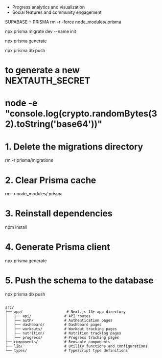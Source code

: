 
- Progress analytics and visualization
- Social features and community engagement

SUPABASE + PRISMA
rm -r -force node_modules/.prisma

npx prisma migrate dev --name init

npx prisma generate

npx prisma db push


# to generate a new NEXTAUTH_SECRET
# node -e "console.log(crypto.randomBytes(32).toString('base64'))"


   # 1. Delete the migrations directory
   rm -r prisma/migrations
   
   # 2. Clear Prisma cache
   rm -r node_modules/.prisma
   
   # 3. Reinstall dependencies
   npm install
   
   # 4. Generate Prisma client
   npx prisma generate
   
   # 5. Push the schema to the database
   npx prisma db push

   
```

src/
├── app/                    # Next.js 13+ app directory
│   ├── api/               # API routes
│   ├── auth/              # Authentication pages
│   ├── dashboard/         # Dashboard pages
│   ├── workouts/          # Workout tracking pages
│   ├── nutrition/         # Nutrition tracking pages
│   └── progress/          # Progress tracking pages
├── components/            # Reusable components
├── lib/                   # Utility functions and configurations
└── types/                 # TypeScript type definitions
```
